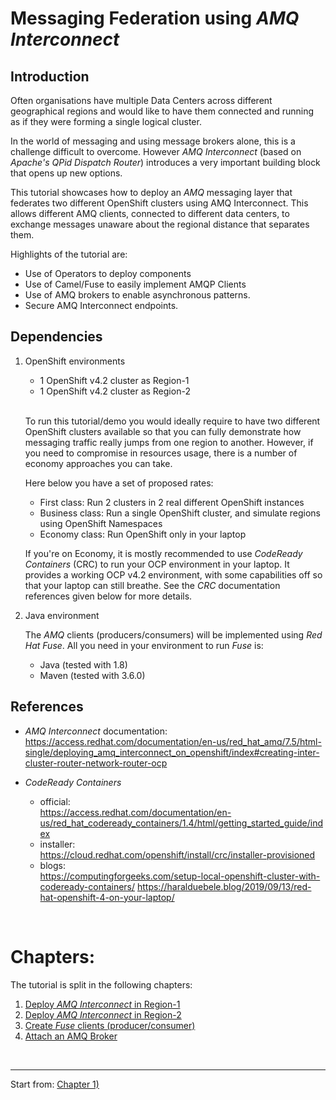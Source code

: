 # Messaging Federation using *AMQ Interconnect*


## Introduction

Often organisations have multiple Data Centers across different geographical regions and would like to have them connected and running as if they were forming a single logical cluster.

In the world of messaging and using message brokers alone, this is a challenge difficult to overcome. However *AMQ Interconnect* (based on *Apache's QPid Dispatch Router*) introduces a very important building block that opens up new options.

This tutorial showcases how to deploy an *AMQ* messaging layer that federates two different OpenShift clusters using AMQ Interconnect. This allows different AMQ clients, connected to different data centers, to exchange messages unaware about the regional distance that separates them. 

Highlights of the tutorial are:

- Use of Operators to deploy components
- Use of Camel/Fuse to easily implement AMQP Clients
- Use of AMQ brokers to enable asynchronous patterns.
- Secure AMQ Interconnect endpoints.

## Dependencies

1. OpenShift environments

	- 1 OpenShift v4.2 cluster as Region-1
	- 1 OpenShift v4.2 cluster as Region-2
	<br/>
	
	To run this tutorial/demo you would ideally require to have two different OpenShift clusters available so that you can fully demonstrate how messaging traffic really jumps from one region to another. However, if you need to compromise in resources usage, there is a number of economy approaches you can take.

	Here below you have a set of proposed rates:

	- First class: Run 2 clusters in 2 real different OpenShift instances
	- Business class: Run a single OpenShift cluster, and simulate regions using OpenShift Namespaces
	- Economy class: Run OpenShift only in your laptop

	If you're on Economy, it is mostly recommended to use *CodeReady Containers* (CRC) to run your OCP environment in your laptop. It provides a working OCP v4.2 environment, with some capabilities off so that your laptop can still breathe. See the *CRC* documentation references given below for more details.

2. Java environment

	The *AMQ* clients (producers/consumers) will be implemented using *Red Hat Fuse*. All you need in your environment to run *Fuse* is:

	- Java (tested with 1.8)
	- Maven (tested with 3.6.0) 


## References

 - *AMQ Interconnect* documentation: \
   https://access.redhat.com/documentation/en-us/red_hat_amq/7.5/html-single/deploying_amq_interconnect_on_openshift/index#creating-inter-cluster-router-network-router-ocp

 - *CodeReady Containers*
	 - official: \
	 		https://access.redhat.com/documentation/en-us/red_hat_codeready_containers/1.4/html/getting_started_guide/index
	 - installer: \
	 		https://cloud.redhat.com/openshift/install/crc/installer-provisioned
	 - blogs: \
	 		https://computingforgeeks.com/setup-local-openshift-cluster-with-codeready-containers/
	 		https://haralduebele.blog/2019/09/13/red-hat-openshift-4-on-your-laptop/


</br>

# Chapters:




The tutorial is split in the following chapters: 

1. [Deploy *AMQ Interconnect* in Region-1](./docs/chapter1.md)
1. [Deploy *AMQ Interconnect* in Region-2](./docs/chapter2.md)
1. [Create *Fuse* clients (producer/consumer)](./docs/chapter3.md)
1. [Attach an AMQ Broker](./docs/chapter4.md)


</br>

---

Start from:  [Chapter 1)](./docs/chapter1.md)

